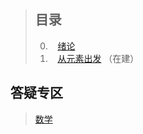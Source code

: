 > ## 目录
> 
> 0.    [绪论](docs/2017-05-06.md)
> 1.    [从元素出发](docs/2017-05-13.md) （在建）
> 
>


## 答疑专区

> [数学](prob/396.md)
